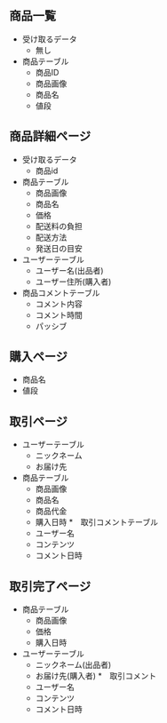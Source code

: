 ## 商品一覧
* 受け取るデータ
  * 無し
* 商品テーブル
  * 商品ID
  * 商品画像
  * 商品名
  * 値段

## 商品詳細ページ
* 受け取るデータ
  * 商品id
* 商品テーブル
  * 商品画像 
  * 商品名 
  * 価格
  * 配送料の負担
  * 配送方法
  * 発送日の目安
* ユーザーテーブル
  * ユーザー名(出品者)
  * ユーザー住所(購入者)
* 商品コメントテーブル 
  * コメント内容
  * コメント時間
  * パッシブ

## 購入ページ
  * 商品名
  * 値段

## 取引ページ
* ユーザーテーブル
  * ニックネーム
  * お届け先
* 商品テーブル
  * 商品画像
  * 商品名
  * 商品代金
  * 購入日時
*　取引コメントテーブル
  * ユーザー名 
  * コンテンツ
  * コメント日時

## 取引完了ページ
* 商品テーブル
  * 商品画像
  * 価格
  * 購入日時
* ユーザーテーブル
  * ニックネーム(出品者)
  * お届け先(購入者)
*　取引コメント
  * ユーザー名
  * コンテンツ
  * コメント日時

